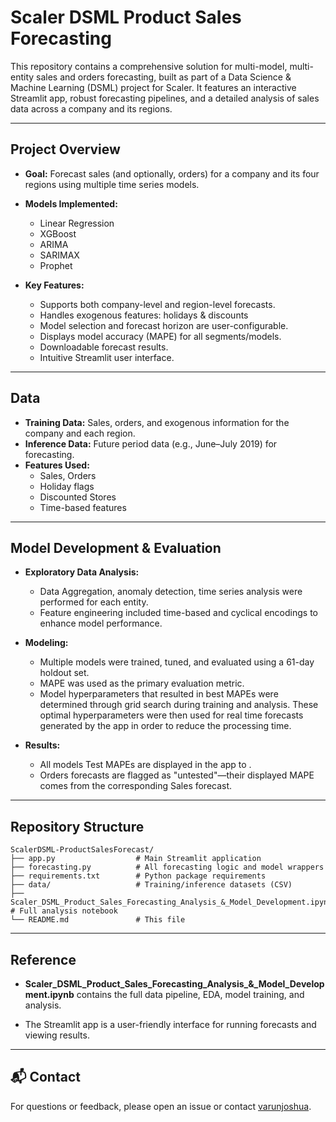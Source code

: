 # Scaler DSML Product Sales Forecasting

This repository contains a comprehensive solution for multi-model, multi-entity sales and orders forecasting, built as part of a Data Science & Machine Learning (DSML) project for Scaler. It features an interactive Streamlit app, robust forecasting pipelines, and a detailed analysis of sales data across a company and its regions.

---

## Project Overview

- **Goal:** Forecast sales (and optionally, orders) for a company and its four regions using multiple time series models.

- **Models Implemented:**  
  - Linear Regression  
  - XGBoost  
  - ARIMA  
  - SARIMAX  
  - Prophet
- **Key Features:**
  - Supports both company-level and region-level forecasts.
  - Handles exogenous features: holidays & discounts
  - Model selection and forecast horizon are user-configurable.
  - Displays model accuracy (MAPE) for all segments/models.
  - Downloadable forecast results.
  - Intuitive Streamlit user interface.

---

## Data

- **Training Data:** Sales, orders, and exogenous information for the company and each region.
- **Inference Data:** Future period data (e.g., June–July 2019) for forecasting.
- **Features Used:**  
  - Sales, Orders  
  - Holiday flags  
  - Discounted Stores  
  - Time-based features

---

## Model Development & Evaluation

- **Exploratory Data Analysis:**  
  - Data Aggregation, anomaly detection, time series analysis were performed for each entity.
  - Feature engineering included time-based and cyclical encodings to enhance model performance.
 

- **Modeling:**  
  - Multiple models were trained, tuned, and evaluated using a 61-day holdout set.
  - MAPE was used as the primary evaluation metric.
  - Model hyperparameters that resulted in best MAPEs were determined through grid search during training and analysis. These optimal hyperparameters were then used for real time forecasts generated by the app in order to reduce the processing time.  
 
    
- **Results:**  
  - All models Test MAPEs are displayed in the app to .
  - Orders forecasts are flagged as "untested"—their displayed MAPE comes from the corresponding Sales forecast.

---

## Repository Structure

```
ScalerDSML-ProductSalesForecast/
├── app.py                  # Main Streamlit application
├── forecasting.py          # All forecasting logic and model wrappers
├── requirements.txt        # Python package requirements
├── data/                   # Training/inference datasets (CSV)
├── Scaler_DSML_Product_Sales_Forecasting_Analysis_&_Model_Development.ipynb  # Full analysis notebook
└── README.md               # This file
```

---

## Reference

- **Scaler_DSML_Product_Sales_Forecasting_Analysis_&_Model_Development.ipynb** contains the full data pipeline, EDA, model training, and analysis.

- The Streamlit app is a user-friendly interface for running forecasts and viewing results.


---

## 📬 Contact

For questions or feedback, please open an issue or contact [varunjoshua](https://github.com/varunjoshua).
